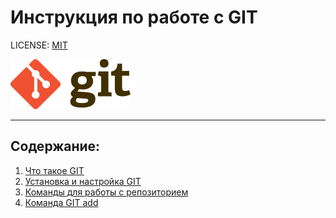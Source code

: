 # Инструкция по работе с GIT

LICENSE: [MIT](License.md)

![](/photo/192px-Git-logo.svg.png)

----
## Содержание:
1. [Что такое GIT](/GIT.md)
2. [Установка и настройка GIT](Install%20GIT.md) 
3. [Команды для работы с репозиторием](/Repoz.md)
4. [Команда GIT add](/GIT%20add.md)
